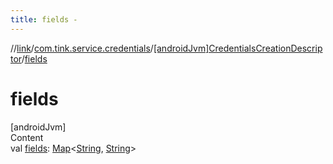```yaml
---
title: fields -
---
```

//[link](../../index.md)/[com.tink.service.credentials](../index.md)/[[androidJvm]CredentialsCreationDescriptor](index.md)/[fields](fields.md)



# fields  
[androidJvm]  
Content  
val [fields](fields.md): [Map](https://kotlinlang.org/api/latest/jvm/stdlib/kotlin.collections/-map/index.html)<[String](https://kotlinlang.org/api/latest/jvm/stdlib/kotlin/-string/index.html), [String](https://kotlinlang.org/api/latest/jvm/stdlib/kotlin/-string/index.html)>  



